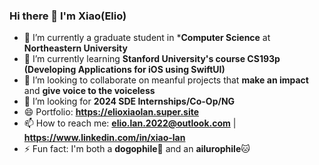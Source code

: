 ### Hi there 👋 I'm Xiao(Elio)

- 🔭 I’m currently a graduate student in ***Computer Science** at **Northeastern University**
- 🌱 I’m currently learning **Stanford University's course CS193p (Developing Applications for iOS using SwiftUI)**
- 👯 I’m looking to collaborate on meanful projects that **make an impact** and **give voice to the voiceless**
- 🤔 I’m looking for **2024 SDE Internships/Co-Op/NG**
- 😄 Portfolio: **https://elioxiaolan.super.site**
- 📫 How to reach me: **elio.lan.2022@outlook.com** | **https://www.linkedin.com/in/xiao-lan**
- ⚡ Fun fact: I'm both a **dogophile**🐶 and an **ailurophile**🐱
